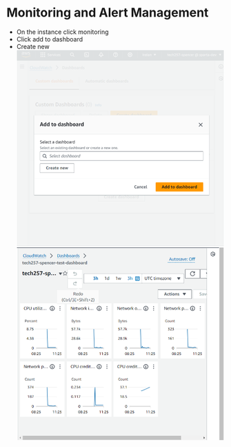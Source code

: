 # Monitoring and Alert Management
- On the instance click monitoring
- Click add to dashboard 
- Create new <br>
![add to dashboard](images/ad-to-dashboard.png)
![dashboard](images/Dashboard.png)<br>

